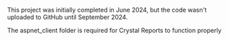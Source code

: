 This project was initially completed in June 2024, but the code wasn't uploaded to GitHub until September 2024.

The aspnet_client folder is required for Crystal Reports to function properly
